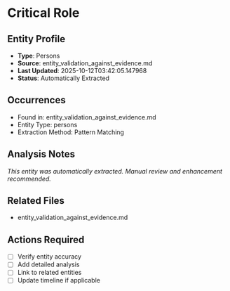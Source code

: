 # Critical Role

## Entity Profile
- **Type**: Persons
- **Source**: entity_validation_against_evidence.md
- **Last Updated**: 2025-10-12T03:42:05.147968
- **Status**: Automatically Extracted

## Occurrences
- Found in: entity_validation_against_evidence.md
- Entity Type: persons
- Extraction Method: Pattern Matching

## Analysis Notes
*This entity was automatically extracted. Manual review and enhancement recommended.*

## Related Files
- entity_validation_against_evidence.md

## Actions Required
- [ ] Verify entity accuracy
- [ ] Add detailed analysis
- [ ] Link to related entities
- [ ] Update timeline if applicable
